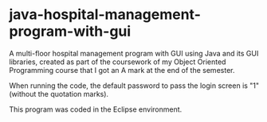 # java-hospital-management-program-with-gui
A multi-floor hospital management program with GUI using Java and its GUI libraries, created as part of the coursework of my Object Oriented Programming course that I got an A mark at the end of the semester.

When running the code, the default password to pass the login screen is "1" (without the quotation marks).

This program was coded in the Eclipse environment.
